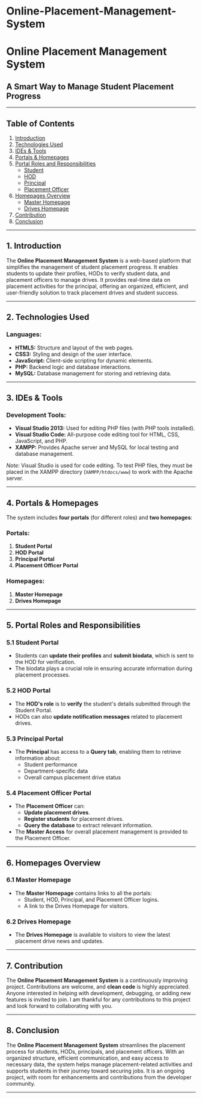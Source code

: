 # Online-Placement-Management-System

# Online Placement Management System

## A Smart Way to Manage Student Placement Progress

---

## Table of Contents
1. [Introduction](#introduction)
2. [Technologies Used](#technologies-used)
3. [IDEs & Tools](#ides-and-tools)
4. [Portals & Homepages](#portals-and-homepages)
5. [Portal Roles and Responsibilities](#portal-roles-and-responsibilities)
   - [Student](#student)
   - [HOD](#hod)
   - [Principal](#principal)
   - [Placement Officer](#placement-officer)
6. [Homepages Overview](#homepages-overview)
   - [Master Homepage](#master-homepage)
   - [Drives Homepage](#drives-homepage)
7. [Contribution](#contribution)
8. [Conclusion](#conclusion)

---

## 1. Introduction <a name="introduction"></a>
The **Online Placement Management System** is a web-based platform that simplifies the management of student placement progress. It enables students to update their profiles, HODs to verify student data, and placement officers to manage drives. It provides real-time data on placement activities for the principal, offering an organized, efficient, and user-friendly solution to track placement drives and student success.

---

## 2. Technologies Used <a name="technologies-used"></a>

### **Languages:**
- **HTML5:** Structure and layout of the web pages.
- **CSS3:** Styling and design of the user interface.
- **JavaScript:** Client-side scripting for dynamic elements.
- **PHP:** Backend logic and database interactions.
- **MySQL:** Database management for storing and retrieving data.

---

## 3. IDEs & Tools <a name="ides-and-tools"></a>

### **Development Tools:**
- **Visual Studio 2013:** Used for editing PHP files (with PHP tools installed).
- **Visual Studio Code:** All-purpose code editing tool for HTML, CSS, JavaScript, and PHP.
- **XAMPP:** Provides Apache server and MySQL for local testing and database management.

*Note:* 
Visual Studio is used for code editing. To test PHP files, they must be placed in the XAMPP directory (`XAMPP/htdocs/www`) to work with the Apache server.

---

## 4. Portals & Homepages <a name="portals-and-homepages"></a>

The system includes **four portals** (for different roles) and **two homepages**:

### **Portals:**
1. **Student Portal**
2. **HOD Portal**
3. **Principal Portal**
4. **Placement Officer Portal**

### **Homepages:**
1. **Master Homepage**
2. **Drives Homepage**

---

## 5. Portal Roles and Responsibilities <a name="portal-roles-and-responsibilities"></a>

### 5.1 **Student Portal** <a name="student"></a>
- Students can **update their profiles** and **submit biodata**, which is sent to the HOD for verification.
- The biodata plays a crucial role in ensuring accurate information during placement processes.

### 5.2 **HOD Portal** <a name="hod"></a>
- The **HOD's role** is to **verify** the student's details submitted through the Student Portal.
- HODs can also **update notification messages** related to placement drives.

### 5.3 **Principal Portal** <a name="principal"></a>
- The **Principal** has access to a **Query tab**, enabling them to retrieve information about:
  - Student performance
  - Department-specific data
  - Overall campus placement drive status

### 5.4 **Placement Officer Portal** <a name="placement-officer"></a>
- The **Placement Officer** can:
  - **Update placement drives**.
  - **Register students** for placement drives.
  - **Query the database** to extract relevant information.
- The **Master Access** for overall placement management is provided to the Placement Officer.

---

## 6. Homepages Overview <a name="homepages-overview"></a>

### 6.1 **Master Homepage** <a name="master-homepage"></a>
- The **Master Homepage** contains links to all the portals:
  - Student, HOD, Principal, and Placement Officer logins.
  - A link to the Drives Homepage for visitors.

### 6.2 **Drives Homepage** <a name="drives-homepage"></a>
- The **Drives Homepage** is available to visitors to view the latest placement drive news and updates.

---

## 7. Contribution <a name="contribution"></a>
The **Online Placement Management System** is a continuously improving project. Contributions are welcome, and **clean code** is highly appreciated. Anyone interested in helping with development, debugging, or adding new features is invited to join. I am thankful for any contributions to this project and look forward to collaborating with you.

---

## 8. Conclusion <a name="conclusion"></a>
The **Online Placement Management System** streamlines the placement process for students, HODs, principals, and placement officers. With an organized structure, efficient communication, and easy access to necessary data, the system helps manage placement-related activities and supports students in their journey toward securing jobs. It is an ongoing project, with room for enhancements and contributions from the developer community.

---


